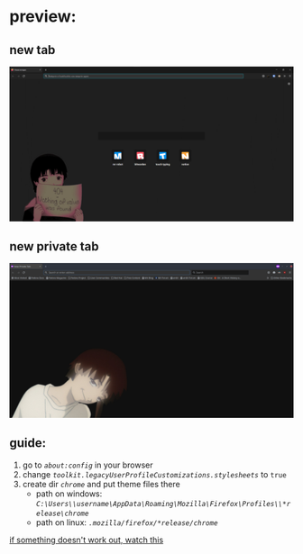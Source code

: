 # preview:

## new tab
![preview.png](./preview.png)

## new private tab
![private_preview.png](./private_preview.png)

## guide:

1. go to *`about:config`* in your browser
2. change *`toolkit.legacyUserProfileCustomizations.stylesheets`* to `true`
3. create dir *`chrome`* and put theme files there
    * path on windows: *`C:\Users\\username\AppData\Roaming\Mozilla\Firefox\Profiles\\*release\chrome`*
    * path on linux: *`.mozilla/firefox/*release/chrome`*

[if something doesn't work out, watch this](https://youtu.be/BmchttxZ85w)
